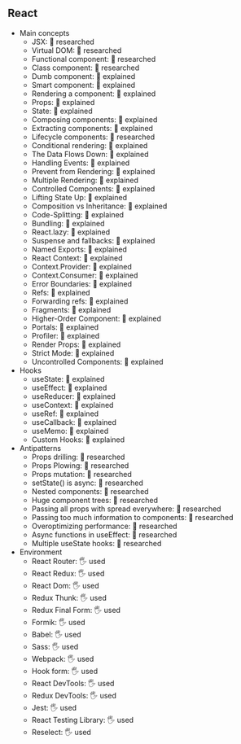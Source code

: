 ## React

- Main concepts
  - JSX: 🔬 researched
  - Virtual DOM: 🔬 researched
  - Functional component: 🔬 researched
  - Class component: 🔬 researched
  - Dumb component: 🙋 explained
  - Smart component: 🙋 explained
  - Rendering a component: 🙋 explained
  - Props: 🙋 explained
  - State: 🙋 explained
  - Composing components: 🙋 explained
  - Extracting components: 🙋 explained
  - Lifecycle components: 🔬 researched
  - Conditional rendering: 🙋 explained
  - The Data Flows Down: 🙋 explained
  - Handling Events: 🙋 explained
  - Prevent from Rendering: 🙋 explained
  - Multiple Rendering: 🙋 explained
  - Controlled Components: 🙋 explained
  - Lifting State Up: 🙋 explained
  - Composition vs Inheritance: 🙋 explained
  - Code-Splitting: 🙋 explained
  - Bundling: 🙋 explained
  - React.lazy: 🙋 explained
  - Suspense and fallbacks: 🙋 explained
  - Named Exports: 🙋 explained
  - React Context: 🙋 explained
  - Context.Provider: 🙋 explained
  - Context.Consumer: 🙋 explained
  - Error Boundaries: 🙋 explained
  - Refs: 🙋 explained
  - Forwarding refs: 🙋 explained
  - Fragments: 🙋 explained
  - Higher-Order Component: 🙋 explained
  - Portals: 🙋 explained
  - Profiler: 🙋 explained
  - Render Props: 🙋 explained
  - Strict Mode: 🙋 explained
  - Uncontrolled Components: 🙋 explained
- Hooks
  - useState: 🙋 explained
  - useEffect: 🙋 explained
  - useReducer: 🙋 explained
  - useContext: 🙋 explained
  - useRef: 🙋 explained
  - useCallback: 🙋 explained
  - useMemo: 🙋 explained
  - Custom Hooks: 🙋 explained
- Antipatterns
  - Props drilling: 🔬 researched
  - Props Plowing: 🔬 researched
  - Props mutation: 🔬 researched
  - setState() is async: 🔬 researched
  - Nested components: 🔬 researched
  - Huge component trees: 🔬 researched
  - Passing all props with spread everywhere: 🔬 researched
  - Passing too much information to components: 🔬 researched
  - Overoptimizing performance: 🔬 researched
  - Async functions in useEffect: 🔬 researched
  - Multiple useState hooks: 🔬 researched
- Environment
  - React Router: 🖐️ used
  - React Redux: 🖐️ used
  - React Dom: 🖐️ used
  - Redux Thunk: 🖐️ used
  - Redux Final Form: 🖐️ used
  - Formik: 🖐️ used
  - Babel: 🖐️ used
  - Sass: 🖐️ used
  - Webpack: 🖐️ used
  - Hook form: 🖐️ used
  - React DevTools: 🖐️ used
  - Redux DevTools: 🖐️ used
  - Jest: 🖐️ used
  - React Testing Library: 🖐️ used
  - Reselect: 🖐️ used
